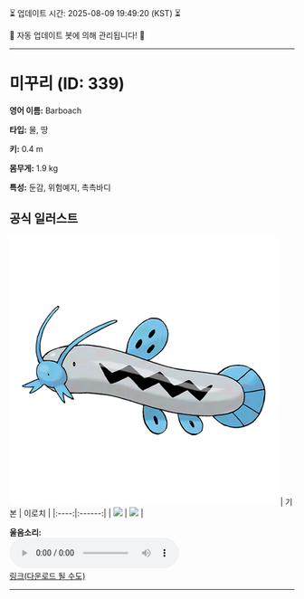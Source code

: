 
⏳ 업데이트 시간: 2025-08-09 19:49:20 (KST) ⏳

🤖 자동 업데이트 봇에 의해 관리됩니다! 🤖

---

# 미꾸리 (ID: 339)
**영어 이름:** Barboach

**타입:** 물, 땅

**키:** 0.4 m

**몸무게:** 1.9 kg

**특성:** 둔감, 위험예지, 촉촉바디

## 공식 일러스트
![](https://raw.githubusercontent.com/PokeAPI/sprites/master/sprites/pokemon/other/official-artwork/339.png)
| 기본 | 이로치 |
|:----:|:------:|
| <img src="http://play.pokemonshowdown.com/sprites/ani/barboach.gif" width="200"> | <img src="http://play.pokemonshowdown.com/sprites/ani-shiny/barboach.gif" width="200"> |

**울음소리:**<br><audio controls src="https://raw.githubusercontent.com/PokeAPI/cries/main/cries/pokemon/latest/339.ogg"></audio><br> [링크(다운로드 될 수도)](https://raw.githubusercontent.com/PokeAPI/cries/main/cries/pokemon/latest/339.ogg)


---
